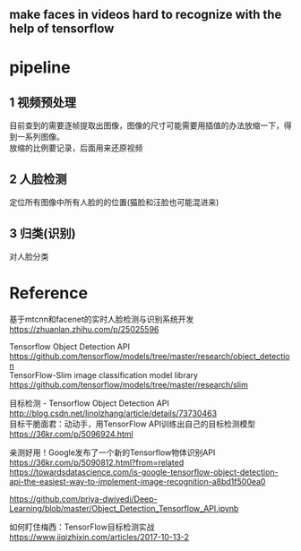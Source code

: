 make faces in videos hard to recognize with the help of tensorflow
---

# pipeline
## 1 视频预处理
目前查到的需要逐帧提取出图像，图像的尺寸可能需要用插值的办法放缩一下，得到一系列图像。  
放缩的比例要记录，后面用来还原视频

## 2 人脸检测
定位所有图像中所有人脸的的位置(猫脸和汪脸也可能混进来)

## 3 归类(识别)
对人脸分类

# Reference
基于mtcnn和facenet的实时人脸检测与识别系统开发  
<https://zhuanlan.zhihu.com/p/25025596>  

Tensorflow Object Detection API  
<https://github.com/tensorflow/models/tree/master/research/object_detection>  
TensorFlow-Slim image classification model library  
<https://github.com/tensorflow/models/tree/master/research/slim>  

目标检测 - Tensorflow Object Detection API  
<http://blog.csdn.net/linolzhang/article/details/73730463>  
目标干脆面君：动动手，用TensorFlow API训练出自己的目标检测模型  
<https://36kr.com/p/5096924.html>  

亲测好用！Google发布了一个新的Tensorflow物体识别API  
<https://36kr.com/p/5090812.html?from=related>  
<https://towardsdatascience.com/is-google-tensorflow-object-detection-api-the-easiest-way-to-implement-image-recognition-a8bd1f500ea0>  

<https://github.com/priya-dwivedi/Deep-Learning/blob/master/Object_Detection_Tensorflow_API.ipynb>  

如何盯住梅西：TensorFlow目标检测实战  
<https://www.jiqizhixin.com/articles/2017-10-13-2>  